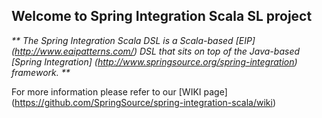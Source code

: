 ## Welcome to Spring Integration Scala SL project

_** The Spring Integration Scala DSL is a Scala-based [EIP] (http://www.eaipatterns.com/) DSL that sits on top of the Java-based 
[Spring Integration] (http://www.springsource.org/spring-integration) framework. **_

For more information please refer to our [WIKI page] (https://github.com/SpringSource/spring-integration-scala/wiki)